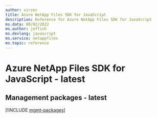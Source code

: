 ```yaml
---
author: xirzec
title: Azure NetApp Files SDK for JavaScript
description: Reference for Azure NetApp Files SDK for JavaScript
ms.data: 08/02/2022
ms.author: jeffish
ms.devlang: javascript
ms.service: netappfiles
ms.topic: reference
---
```

# Azure NetApp Files SDK for JavaScript - latest

## Management packages - latest
[!INCLUDE [mgmt-packages](netapp-files-mgmt-index.md)]